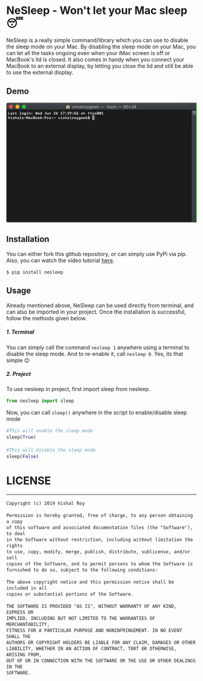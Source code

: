 # NeSleep - Won't let your Mac sleep 😴
 
NeSleep is a really simple command/library which you can use to disable the sleep mode on your Mac. By disabling the sleep mode on your Mac, you can let all the tasks ongoing even when your iMac screen is off or MacBook's lid is closed. It also comes in handy when you connect your MacBook to an external display, by letting you close the lid and still be able to use the external display.

## Demo

![Farmers Market Finder Demo](https://github.com/vishalroygeek/NeSleep/blob/master/assets/nesleep-demo.gif)
 
## Installation

You can either fork this github repository, or can simply use PyPi via pip. Also, you can watch the video tutorial [here](https://www.youtube.com/watch?v=C_H_zE6X43g).

```
$ pip install nesleep
```
 
## Usage

Already mentioned above, NeSleep can be used directly from terminal, and can also be imported in your project. Once the installation is successful, follow the methods given below.

##### 1. Terminal
You can simply call the command `nesleep 1` anywhere using a terminal to disable the sleep mode. And to re-enable it, call `nesleep 0`. Yes, its that simple 😉

##### 2. Project
To use nesleep in project, first import sleep from nesleep.
```python
from nesleep import sleep
```

Now, you can call `sleep()` anywhere in the script to enable/disable sleep mode
```python
#This will enable the sleep mode
sleep(True)

#This will disable the sleep mode
sleep(False)
```

# LICENSE
___
```
Copyright (c) 2019 Vishal Roy

Permission is hereby granted, free of charge, to any person obtaining a copy
of this software and associated documentation files (the "Software"), to deal
in the Software without restriction, including without limitation the rights
to use, copy, modify, merge, publish, distribute, sublicense, and/or sell
copies of the Software, and to permit persons to whom the Software is
furnished to do so, subject to the following conditions:

The above copyright notice and this permission notice shall be included in all
copies or substantial portions of the Software.

THE SOFTWARE IS PROVIDED "AS IS", WITHOUT WARRANTY OF ANY KIND, EXPRESS OR
IMPLIED, INCLUDING BUT NOT LIMITED TO THE WARRANTIES OF MERCHANTABILITY,
FITNESS FOR A PARTICULAR PURPOSE AND NONINFRINGEMENT. IN NO EVENT SHALL THE
AUTHORS OR COPYRIGHT HOLDERS BE LIABLE FOR ANY CLAIM, DAMAGES OR OTHER
LIABILITY, WHETHER IN AN ACTION OF CONTRACT, TORT OR OTHERWISE, ARISING FROM,
OUT OF OR IN CONNECTION WITH THE SOFTWARE OR THE USE OR OTHER DEALINGS IN THE
SOFTWARE.
```
